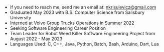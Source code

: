- If you need to reach me, send me an email at: nkrisulevicz@gmail.com
- Graduated May 2023 with B.S. Computer Science from Salisbury University
- Interned at Volvo Group Trucks Operations in Summer 2022
- Seeking Software Engineering Career Position
- Team Leader for Robot Weed Killer Software Engineering Project from August 2022 - May 2023
- Languages Used: C, C++, Java, Python, Batch, Bash, Arduino, Dart, Lua

<!---
nickkrisulevicz/nickkrisulevicz is a ✨ special ✨ repository because its `README.md` (this file) appears on your GitHub profile.
You can click the Preview link to take a look at your changes.
--->
